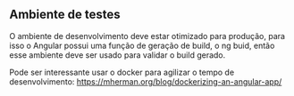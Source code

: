 ## Ambiente de testes
O ambiente de desenvolvimento deve estar otimizado para produção, para isso o Angular possui uma função de geração de build, o ng buid, então esse ambiente deve ser usado para validar o build gerado.

Pode ser interessante usar o docker para agilizar o tempo de desenvolvimento:
https://mherman.org/blog/dockerizing-an-angular-app/
